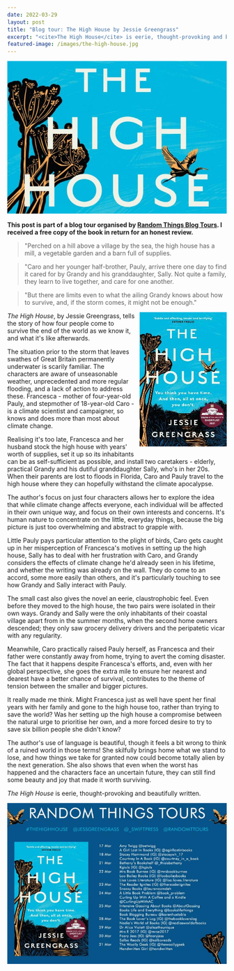 ```yaml
---
date: 2022-03-29
layout: post
title: "Blog tour: The High House by Jessie Greengrass"
excerpt: "<cite>The High House</cite> is eerie, thought-provoking and beautifully written."
featured-image: /images/the-high-house.jpg
---
```


![The High House](/images/the-high-house.jpg)

**This post is part of a blog tour organised by [Random Things Blog Tours](http://randomthingsthroughmyletterbox.blogspot.com/p/services-to-publishers-authors-blog.html). I received a free copy of the book in return for an honest review.**

> "Perched on a hill above a village by the sea, the high house has a mill, a vegetable garden and a barn full of supplies.

> "Caro and her younger half-brother, Pauly, arrive there one day to find it cared for by Grandy and his granddaughter, Sally. Not quite a family, they learn to live together, and care for one another.

> "But there are limits even to what the ailing Grandy knows about how to survive, and, if the storm comes, it might not be enough."

<img src="/images/the-high-house-200.jpg" alt="The High House" style="float: right; margin-bottom: 10px; margin-left: 10px;">

<cite>The High House</cite>, by Jessie Greengrass, tells the story of how four people come to survive the end of the world as we know it, and what it's like afterwards.

The situation prior to the storm that leaves swathes of Great Britain permanently underwater is scarily familiar. The characters are aware of unseasonable weather, unprecedented and more regular flooding, and a lack of action to address these. Francesca - mother of four-year-old Pauly, and stepmother of 18-year-old Caro - is a climate scientist and campaigner, so knows and does more than most about climate change.

Realising it's too late, Francesca and her husband stock the high house with years' worth of supplies, set it up so its inhabitants can be as self-sufficient as possible, and install two caretakers - elderly, practical Grandy and his dutiful granddaughter Sally, who's in her 20s. When their parents are lost to floods in Florida, Caro and Pauly travel to the high house where they can hopefully withstand the climate apocalypse.

The author's focus on just four characters allows her to explore the idea that while climate change affects everyone, each individual will be affected in their own unique way, and focus on their own interests and concerns. It's human nature to concentrate on the little, everyday things, because the big picture is just too overwhelming and abstract to grapple with.

Little Pauly pays particular attention to the plight of birds, Caro gets caught up in her misperception of Francesca's motives in setting up the high house, Sally has to deal with her frustration with Caro, and Grandy considers the effects of climate change he'd already seen in his lifetime, and whether the writing was already on the wall. They do come to an accord, some more easily than others, and it's particularly touching to see how Grandy and Sally interact with Pauly.

The small cast also gives the novel an eerie, claustrophobic feel. Even before they moved to the high house, the two pairs were isolated in their own ways. Grandy and Sally were the only inhabitants of their coastal village apart from in the summer months, when the second home owners descended; they only saw grocery delivery drivers and the peripatetic vicar with any regularity.

Meanwhile, Caro practically raised Pauly herself, as Francesca and their father were constantly away from home, trying to avert the coming disaster. The fact that it happens despite Francesca's efforts, and, even with her global perspective, she goes the extra mile to ensure her nearest and dearest have a better chance of survival, contributes to the theme of tension between the smaller and bigger pictures.

It really made me think. Might Francesca just as well have spent her final years with her family and gone to the high house too, rather than trying to save the world? Was her setting up the high house a compromise between the natural urge to prioritise her own, and a more forced desire to try to save six billion people she didn't know?

The author's use of language is beautiful, though it feels a bit wrong to think of a ruined world in those terms! She skilfully brings home what we stand to lose, and how things we take for granted now could become totally alien by the next generation. She also shows that even when the worst has happened and the characters face an uncertain future, they can still find some beauty and joy that made it worth surviving.

<cite>The High House</cite> is eerie, thought-provoking and beautifully written.

![The High House blog tour banner](/images/the-high-house-banner.jpg)
